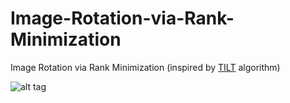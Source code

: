 # Image-Rotation-via-Rank-Minimization
Image Rotation via Rank Minimization (inspired by [TILT](http://perception.csl.illinois.edu/matrix-rank/tilt.html) algorithm)



![alt tag](http://perception.csl.illinois.edu/matrix-rank/Images/tilt_imgs.png)
